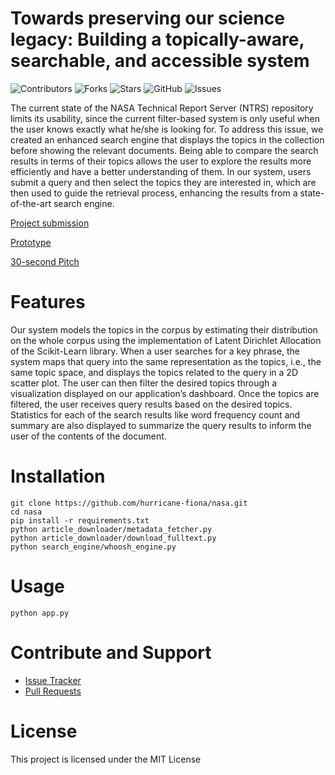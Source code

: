 # Towards preserving our science legacy: Building a topically-aware, searchable, and accessible system
![Contributors](https://img.shields.io/github/contributors/mmaisonnave/unplanned-hospital-readmission-prediction?style=plastic)
![Forks](https://img.shields.io/github/forks/mmaisonnave/unplanned-hospital-readmission-prediction)
![Stars](https://img.shields.io/github/stars/mmaisonnave/unplanned-hospital-readmission-prediction)
![GitHub](https://img.shields.io/github/license/mmaisonnave/unplanned-hospital-readmission-prediction?style=round-square)
![Issues](https://img.shields.io/github/issues/mmaisonnave/unplanned-hospital-readmission-prediction)


The current state of the NASA Technical Report Server (NTRS) repository limits its usability, since the current filter-based system is only useful when the user knows exactly what he/she is looking for. To address this issue, we created an enhanced search engine that displays the topics in the collection before showing the relevant documents. Being able to compare the search results in terms of their topics allows the user to explore the results more efficiently and have a better understanding of them. In our system, users submit a query and then select the topics they are interested in, which are then used to guide the retrieval process, enhancing the results from a state-of-the-art search engine.

[Project submission](https://2022.spaceappschallenge.org/challenges/2022-challenges/science-legacy/teams/fiona/project)

[Prototype](http://fionaai.earth:37639/)

[30-second Pitch](https://www.youtube.com/watch?v=LcE-qipy2kk)

# Features

Our system models the topics in the corpus by estimating their distribution on the whole corpus using the implementation of Latent Dirichlet Allocation of the Scikit-Learn library. When a user searches for a key phrase, the system maps that query into the same representation as the topics, i.e., the same topic space, and displays the topics related to the query in a 2D scatter plot. The user can then filter the desired topics through a visualization displayed on our application’s dashboard. Once the topics are filtered, the user receives query results based on the desired topics. Statistics for each of the search results like word frequency count and summary are also displayed to summarize the query results to inform the user of the contents of the document.

# Installation

    git clone https://github.com/hurricane-fiona/nasa.git
    cd nasa
    pip install -r requirements.txt
    python article_downloader/metadata_fetcher.py
    python article_downloader/download_fulltext.py
    python search_engine/whoosh_engine.py
    
# Usage

    python app.py

# Contribute and Support

- [Issue Tracker](https://github.com/hurricane-fiona/nasa/issues)
- [Pull Requests](https://github.com/hurricane-fiona/nasa/pulls)

# License

This project is licensed under the MIT License
